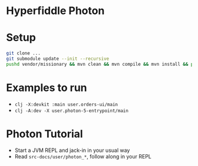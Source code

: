 # Hyperfiddle Photon

# Setup
```bash
git clone ...
git submodule update --init --recursive
pushd vendor/missionary && mvn clean && mvn compile && mvn install && popd
```

# Examples to run
* `clj -X:devkit :main user.orders-ui/main`
* `clj -A:dev -X user.photon-5-entrypoint/main`

# Photon Tutorial

* Start a JVM REPL and jack-in in your usual way
* Read `src-docs/user/photon_*`, follow along in your REPL
